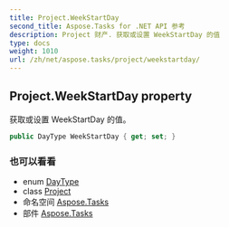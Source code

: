 ```yaml
---
title: Project.WeekStartDay
second_title: Aspose.Tasks for .NET API 参考
description: Project 财产. 获取或设置 WeekStartDay 的值
type: docs
weight: 1010
url: /zh/net/aspose.tasks/project/weekstartday/
---
```

## Project.WeekStartDay property

获取或设置 WeekStartDay 的值。

```csharp
public DayType WeekStartDay { get; set; }
```

### 也可以看看

* enum [DayType](../../daytype/)
* class [Project](../)
* 命名空间 [Aspose.Tasks](../../project/)
* 部件 [Aspose.Tasks](../../../)



